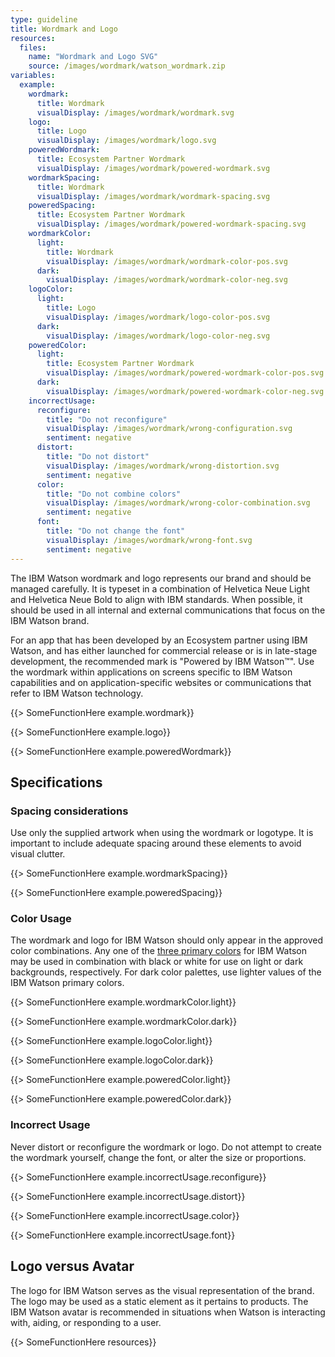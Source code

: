 ```yaml
---
type: guideline
title: Wordmark and Logo
resources:
  files:
    name: "Wordmark and Logo SVG"
    source: /images/wordmark/watson_wordmark.zip
variables:
  example:
    wordmark:
      title: Wordmark
      visualDisplay: /images/wordmark/wordmark.svg
    logo:
      title: Logo
      visualDisplay: /images/wordmark/logo.svg
    poweredWordmark:
      title: Ecosystem Partner Wordmark
      visualDisplay: /images/wordmark/powered-wordmark.svg
    wordmarkSpacing:
      title: Wordmark
      visualDisplay: /images/wordmark/wordmark-spacing.svg
    poweredSpacing:
      title: Ecosystem Partner Wordmark
      visualDisplay: /images/wordmark/powered-wordmark-spacing.svg
    wordmarkColor:
      light:
        title: Wordmark
        visualDisplay: /images/wordmark/wordmark-color-pos.svg
      dark:
        visualDisplay: /images/wordmark/wordmark-color-neg.svg
    logoColor:
      light:
        title: Logo
        visualDisplay: /images/wordmark/logo-color-pos.svg
      dark:
        visualDisplay: /images/wordmark/logo-color-neg.svg
    poweredColor:
      light:
        title: Ecosystem Partner Wordmark
        visualDisplay: /images/wordmark/powered-wordmark-color-pos.svg
      dark:
        visualDisplay: /images/wordmark/powered-wordmark-color-neg.svg
    incorrectUsage:
      reconfigure:
        title: "Do not reconfigure"
        visualDisplay: /images/wordmark/wrong-configuration.svg
        sentiment: negative
      distort:
        title: "Do not distort"
        visualDisplay: /images/wordmark/wrong-distortion.svg
        sentiment: negative
      color:
        title: "Do not combine colors"
        visualDisplay: /images/wordmark/wrong-color-combination.svg
        sentiment: negative
      font:
        title: "Do not change the font"
        visualDisplay: /images/wordmark/wrong-font.svg
        sentiment: negative
---
```


The IBM Watson wordmark and logo represents our brand and should be managed carefully. It is typeset in a combination of Helvetica Neue Light and Helvetica Neue Bold to align with IBM standards. When possible, it should be used in all internal and external communications that focus on the IBM Watson brand.

For an app that has been developed by an Ecosystem partner using IBM Watson, and has either launched for commercial release or is in late-stage development, the recommended mark is "Powered by IBM Watson™". Use the wordmark within applications on screens specific to IBM Watson capabilities and on application-specific websites or communications that refer to IBM Watson technology.

{{> SomeFunctionHere example.wordmark}}

{{> SomeFunctionHere example.logo}}

{{> SomeFunctionHere example.poweredWordmark}}

## Specifications

### Spacing considerations

Use only the supplied artwork when using the wordmark or logotype. It is important to include adequate spacing around these elements to avoid visual clutter.

{{> SomeFunctionHere example.wordmarkSpacing}}

{{> SomeFunctionHere example.poweredSpacing}}

### Color Usage

The wordmark and logo for IBM Watson should only appear in the approved color combinations. Any one of the [three primary colors](color.html) for IBM Watson may be used in combination with black or white for use on light or dark backgrounds, respectively. For dark color palettes, use lighter values of the IBM Watson primary colors.

{{> SomeFunctionHere example.wordmarkColor.light}}

{{> SomeFunctionHere example.wordmarkColor.dark}}

{{> SomeFunctionHere example.logoColor.light}}

{{> SomeFunctionHere example.logoColor.dark}}

{{> SomeFunctionHere example.poweredColor.light}}

{{> SomeFunctionHere example.poweredColor.dark}}

### Incorrect Usage

Never distort or reconfigure the wordmark or logo. Do not attempt to create the wordmark yourself, change the font, or alter the size or proportions.

{{> SomeFunctionHere example.incorrectUsage.reconfigure}}

{{> SomeFunctionHere example.incorrectUsage.distort}}

{{> SomeFunctionHere example.incorrectUsage.color}}

{{> SomeFunctionHere example.incorrectUsage.font}}

## Logo versus Avatar

The logo for IBM Watson serves as the visual representation of the brand. The logo may be used as a static element as it pertains to products. The IBM Watson avatar is recommended in situations when Watson is interacting with, aiding, or responding to a user.

{{> SomeFunctionHere resources}}
